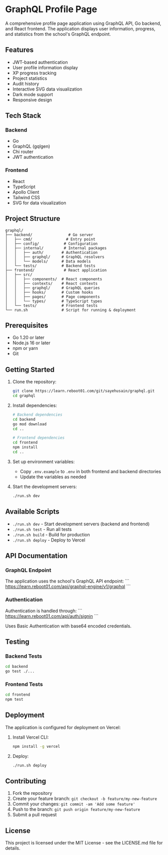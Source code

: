 # GraphQL Profile Page

A comprehensive profile page application using GraphQL API, Go backend, and React frontend. The application displays user information, progress, and statistics from the school's GraphQL endpoint.

## Features

- JWT-based authentication
- User profile information display
- XP progress tracking
- Project statistics
- Audit history
- Interactive SVG data visualization
- Dark mode support
- Responsive design

## Tech Stack

### Backend
- Go
- GraphQL (gqlgen)
- Chi router
- JWT authentication

### Frontend
- React
- TypeScript
- Apollo Client
- Tailwind CSS
- SVG for data visualization

## Project Structure

```
graphql/
├── backend/                # Go server
│   ├── cmd/               # Entry point
│   ├── config/           # Configuration
│   ├── internal/         # Internal packages
│   │   ├── auth/        # Authentication
│   │   ├── graphql/     # GraphQL resolvers
│   │   └── models/      # Data models
│   └── tests/           # Backend tests
├── frontend/             # React application
│   ├── src/
│   │   ├── components/  # React components
│   │   ├── contexts/    # React contexts
│   │   ├── graphql/     # GraphQL queries
│   │   ├── hooks/       # Custom hooks
│   │   ├── pages/       # Page components
│   │   └── types/       # TypeScript types
│   └── tests/           # Frontend tests
└── run.sh               # Script for running & deployment
```

## Prerequisites

- Go 1.20 or later
- Node.js 16 or later
- npm or yarn
- Git

## Getting Started

1. Clone the repository:
   ```bash
   git clone https://learn.reboot01.com/git/sayehusain/graphql.git
   cd graphql
   ```

2. Install dependencies:
   ```bash
   # Backend dependencies
   cd backend
   go mod download
   cd ..

   # Frontend dependencies
   cd frontend
   npm install
   cd ..
   ```

3. Set up environment variables:
   - Copy `.env.example` to `.env` in both frontend and backend directories
   - Update the variables as needed

4. Start the development servers:
   ```bash
   ./run.sh dev
   ```

## Available Scripts

- `./run.sh dev` - Start development servers (backend and frontend)
- `./run.sh test` - Run all tests
- `./run.sh build` - Build for production
- `./run.sh deploy` - Deploy to Vercel

## API Documentation

### GraphQL Endpoint

The application uses the school's GraphQL API endpoint:
\`\`\`
https://learn.reboot01.com/api/graphql-engine/v1/graphql
\`\`\`

### Authentication

Authentication is handled through:
\`\`\`
https://learn.reboot01.com/api/auth/signin
\`\`\`

Uses Basic Authentication with base64 encoded credentials.

## Testing

### Backend Tests
```bash
cd backend
go test ./...
```

### Frontend Tests
```bash
cd frontend
npm test
```

## Deployment

The application is configured for deployment on Vercel:

1. Install Vercel CLI:
   ```bash
   npm install -g vercel
   ```

2. Deploy:
   ```bash
   ./run.sh deploy
   ```

## Contributing

1. Fork the repository
2. Create your feature branch: `git checkout -b feature/my-new-feature`
3. Commit your changes: `git commit -am 'Add some feature'`
4. Push to the branch: `git push origin feature/my-new-feature`
5. Submit a pull request

## License

This project is licensed under the MIT License - see the LICENSE.md file for details.
